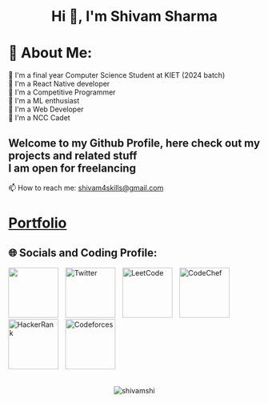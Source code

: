 <h1 align="center">Hi 👋, I'm Shivam Sharma</h1>

# 💫 About Me:

🕺 I'm a final year Computer Science Student at KIET (2024 batch)<br>
🕺 I'm a React Native developer<br>
🕺 I'm a Competitive Programmer<br>
🕺 I'm a ML enthusiast<br>
🕺 I'm a Web Developer<br>
🕺 I'm a NCC Cadet<br>
## Welcome to my Github Profile, here check out my projects and related stuff <br>I am open for freelancing 
📫 How to reach me: shivam4skills@gmail.com
# [Portfolio](https://shivamshi.github.io/portfolio/)
## 🌐 Socials and Coding Profile:

<div style="display: inline-block;">

<a target="_blank" href="https://www.linkedin.com/in/shivammmm/" style="display: inline-block; margin-right: 10px;">
<img src="https://img.icons8.com/?size=50&id=13930&format=png"  style="width: 100px; height: auto;" />
</a>					
<a target="_blank" href="https://twitter.com/shivams81247957" style="display: inline-block; margin-right: 10px;">
<img src="https://img.icons8.com/?size=256&id=68193&format=png" alt="Twitter" style="width: 100px; height: auto;" />
</a>
<a target="_blank" href="https://leetcode.com/cvcvcvcvcv/" style="display: inline-block; margin-right: 10px;">
<img src="https://img.icons8.com/?size=256&id=9L16NypUzu38&format=png" alt="LeetCode" style="width: 100px; height: auto;" />
</a>
<a target="_blank" href="https://www.codechef.com/users/shivammmm" style="display: inline-block; margin-right: 10px;">
<img src="https://img.icons8.com/?size=256&id=4z2zrIWYmGqx&format=png" alt="CodeChef" style="width: 100px; height: auto;" />
</a>
<a target="_blank" href="https://www.hackerrank.com/cvcvcvcvcv" style="display: inline-block; margin-right: 10px;">
<img src="https://img.icons8.com/?size=256&id=mT2bzIQRdfpR&format=png" alt="HackerRank" style="width: 100px; height: auto;" />
</a>
<a target="_blank" href="https://codeforces.com/profile/cvcvcvcvcv" style="display: inline-block;">
<img src="https://img.icons8.com/?size=256&id=GO78dOMqYNlA&format=png" alt="Codeforces" style="width: 100px; height: auto;" />
</a>
</div>
<br><br>
<p align="center"> <img src="https://komarev.com/ghpvc/?username=shivamshi&label=Profile%20views&color=0e75b6&style=flat" alt="shivamshi" /> </p>
